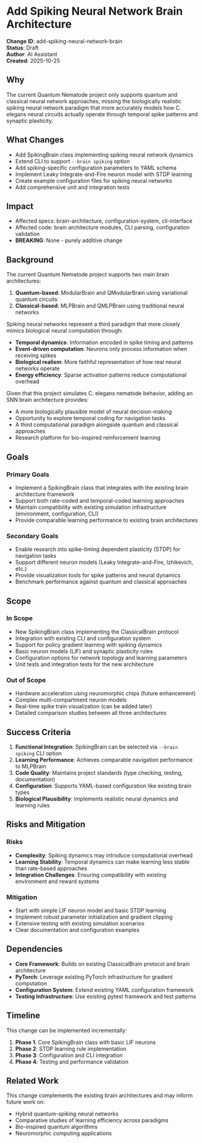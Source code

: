 # Add Spiking Neural Network Brain Architecture

**Change ID**: add-spiking-neural-network-brain  
**Status**: Draft  
**Author**: AI Assistant  
**Created**: 2025-10-25  

## Why

The current Quantum Nematode project only supports quantum and classical neural network approaches, missing the biologically realistic spiking neural network paradigm that more accurately models how C. elegans neural circuits actually operate through temporal spike patterns and synaptic plasticity.

## What Changes

- Add SpikingBrain class implementing spiking neural network dynamics
- Extend CLI to support `--brain spiking` option
- Add spiking-specific configuration parameters to YAML schema
- Implement Leaky Integrate-and-Fire neuron model with STDP learning
- Create example configuration files for spiking neural networks
- Add comprehensive unit and integration tests

## Impact

- Affected specs: brain-architecture, configuration-system, cli-interface
- Affected code: brain architecture modules, CLI parsing, configuration validation
- **BREAKING**: None - purely additive change

## Background

The current Quantum Nematode project supports two main brain architectures:
1. **Quantum-based**: ModularBrain and QModularBrain using variational quantum circuits
2. **Classical-based**: MLPBrain and QMLPBrain using traditional neural networks

Spiking neural networks represent a third paradigm that more closely mimics biological neural computation through:
- **Temporal dynamics**: Information encoded in spike timing and patterns
- **Event-driven computation**: Neurons only process information when receiving spikes
- **Biological realism**: More faithful representation of how real neural networks operate
- **Energy efficiency**: Sparse activation patterns reduce computational overhead

Given that this project simulates C. elegans nematode behavior, adding an SNN brain architecture provides:
- A more biologically plausible model of neural decision-making
- Opportunity to explore temporal coding for navigation tasks
- A third computational paradigm alongside quantum and classical approaches
- Research platform for bio-inspired reinforcement learning

## Goals

### Primary Goals
- Implement a SpikingBrain class that integrates with the existing brain architecture framework
- Support both rate-coded and temporal-coded learning approaches
- Maintain compatibility with existing simulation infrastructure (environment, configuration, CLI)
- Provide comparable learning performance to existing brain architectures

### Secondary Goals
- Enable research into spike-timing dependent plasticity (STDP) for navigation tasks
- Support different neuron models (Leaky Integrate-and-Fire, Izhikevich, etc.)
- Provide visualization tools for spike patterns and neural dynamics
- Benchmark performance against quantum and classical approaches

## Scope

### In Scope
- New SpikingBrain class implementing the ClassicalBrain protocol
- Integration with existing CLI and configuration system
- Support for policy gradient learning with spiking dynamics
- Basic neuron models (LIF) and synaptic plasticity rules
- Configuration options for network topology and learning parameters
- Unit tests and integration tests for the new architecture

### Out of Scope
- Hardware acceleration using neuromorphic chips (future enhancement)
- Complex multi-compartment neuron models
- Real-time spike train visualization (can be added later)
- Detailed comparison studies between all three architectures

## Success Criteria

1. **Functional Integration**: SpikingBrain can be selected via `--brain spiking` CLI option
2. **Learning Performance**: Achieves comparable navigation performance to MLPBrain
3. **Code Quality**: Maintains project standards (type checking, testing, documentation)
4. **Configuration**: Supports YAML-based configuration like existing brain types
5. **Biological Plausibility**: Implements realistic neural dynamics and learning rules

## Risks and Mitigation

### Risks
- **Complexity**: Spiking dynamics may introduce computational overhead
- **Learning Stability**: Temporal dynamics can make learning less stable than rate-based approaches
- **Integration Challenges**: Ensuring compatibility with existing environment and reward systems

### Mitigation
- Start with simple LIF neuron model and basic STDP learning
- Implement robust parameter initialization and gradient clipping
- Extensive testing with existing simulation scenarios
- Clear documentation and configuration examples

## Dependencies

- **Core Framework**: Builds on existing ClassicalBrain protocol and brain architecture
- **PyTorch**: Leverage existing PyTorch infrastructure for gradient computation
- **Configuration System**: Extend existing YAML configuration framework
- **Testing Infrastructure**: Use existing pytest framework and test patterns

## Timeline

This change can be implemented incrementally:
1. **Phase 1**: Core SpikingBrain class with basic LIF neurons
2. **Phase 2**: STDP learning rule implementation
3. **Phase 3**: Configuration and CLI integration
4. **Phase 4**: Testing and performance validation

## Related Work

This change complements the existing brain architectures and may inform future work on:
- Hybrid quantum-spiking neural networks
- Comparative studies of learning efficiency across paradigms
- Bio-inspired quantum algorithms
- Neuromorphic computing applications
